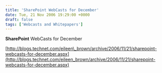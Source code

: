 ```yaml
---
title: 'SharePoint WebCasts for December'
date: Tue, 21 Nov 2006 19:29:00 +0000
draft: false
tags: ['Webcasts and Whitepapers']
---
```


**SharePoint** WebCasts for December

[http://blogs.technet.com/eileen\_brown/archive/2006/11/21/sharepoint-webcasts-for-december.aspx](http://blogs.technet.com/eileen_brown/archive/2006/11/21/sharepoint-webcasts-for-december.aspx)
